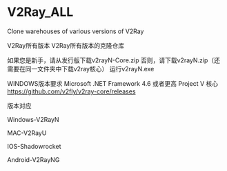 # V2Ray_ALL
Clone warehouses of various versions of V2Ray

V2Ray所有版本
V2Ray所有版本的克隆仓库

如果您是新手，请从发行版下载v2rayN-Core.zip
否则，请下载v2rayN.zip（还需要在同一文件夹中下载v2ray核心）
运行v2rayN.exe

WINDOWS版本要求
Microsoft .NET Framework 4.6 或者更高
Project V 核心
https://github.com/v2fly/v2ray-core/releases

版本对应

Windows-V2RayN

MAC-V2RayU

IOS-Shadowrocket

Android-V2RayNG

